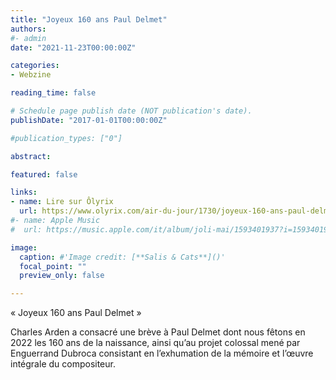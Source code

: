 ```yaml
---
title: "Joyeux 160 ans Paul Delmet"
authors:
#- admin
date: "2021-11-23T00:00:00Z"

categories:
- Webzine

reading_time: false

# Schedule page publish date (NOT publication's date).
publishDate: "2017-01-01T00:00:00Z"

#publication_types: ["0"]

abstract: 

featured: false

links:
- name: Lire sur Ôlyrix
  url: https://www.olyrix.com/air-du-jour/1730/joyeux-160-ans-paul-delmet
#- name: Apple Music
#  url: https://music.apple.com/it/album/joli-mai/1593401937?i=1593401938&l=en

image:
  caption: #'Image credit: [**Salis & Cats**]()'
  focal_point: ""
  preview_only: false

---
```

« Joyeux 160 ans Paul Delmet »

Charles Arden a consacré une brève à Paul Delmet dont nous fêtons en 2022 les 160 ans de la naissance, ainsi qu’au projet colossal mené par Enguerrand Dubroca consistant en l’exhumation de la mémoire et l’œuvre intégrale du compositeur.
